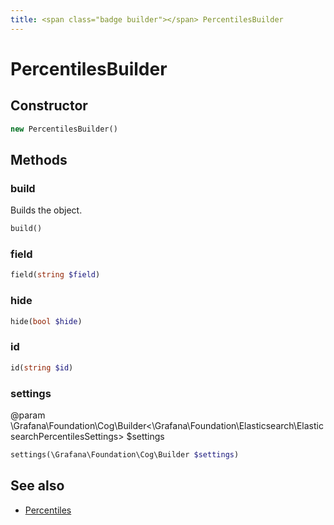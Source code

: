 ```yaml
---
title: <span class="badge builder"></span> PercentilesBuilder
---
```

# <span class="badge builder"></span> PercentilesBuilder

## Constructor

```php
new PercentilesBuilder()
```
## Methods

### <span class="badge object-method"></span> build

Builds the object.

```php
build()
```

### <span class="badge object-method"></span> field

```php
field(string $field)
```

### <span class="badge object-method"></span> hide

```php
hide(bool $hide)
```

### <span class="badge object-method"></span> id

```php
id(string $id)
```

### <span class="badge object-method"></span> settings

@param \Grafana\Foundation\Cog\Builder<\Grafana\Foundation\Elasticsearch\ElasticsearchPercentilesSettings> $settings

```php
settings(\Grafana\Foundation\Cog\Builder $settings)
```

## See also

 * <span class="badge object-type-class"></span> [Percentiles](./object-Percentiles.md)
